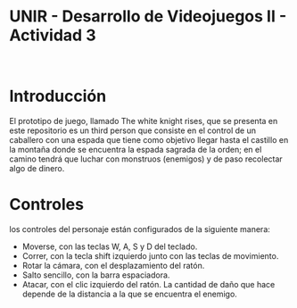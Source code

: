 # UNIR - Desarrollo de Videojuegos II - Actividad 3
&nbsp;
&nbsp;

# Introducción

El prototipo de juego, llamado The white knight rises, que se presenta en este repositorio es un third person que consiste en el control de un caballero con una espada que tiene como objetivo llegar hasta el castillo en la montaña donde se encuentra la espada sagrada de la orden; en el camino tendrá que luchar con monstruos (enemigos) y de paso recolectar algo de dinero.

# Controles

los controles del personaje están configurados de la siguiente manera:

- Moverse, con las teclas W, A, S y D del teclado.
- Correr, con la tecla shift izquierdo junto con las teclas de movimiento.
- Rotar la cámara, con el desplazamiento del ratón.
- Salto sencillo, con la barra espaciadora.
- Atacar, con el clic izquierdo del ratón. La cantidad de daño que hace depende de la distancia a la que se encuentra el enemigo.





